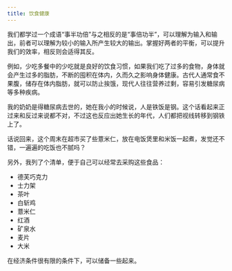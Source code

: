 ```yaml
---
title: 饮食健康
---
```

我们都学过一个成语“事半功倍”与之相反的是“事倍功半”，可以理解为输入和输出，前者可以理解为较小的输入所产生较大的输出。掌握好两者的平衡，可以提升我们的效率，相反则会适得其反。

例如，少吃多餐中的少吃就是良好的饮食习惯，如果我们吃了过多的食物，身体就会产生过多的脂肪，不断的囤积在体内，久而久之影响身体健康。古代人通常食不果腹，储存在体内脂肪，就可以防止挨饿，现代人往往营养过剩，容易引发糖尿病等多种疾病。

我的奶奶是得糖尿病去世的，她在我小的时候说，人是铁饭是钢。这个话看起来正过来和反过来说都不对，不过这也反应出她生长的年代，人们都把视线转移到钢铁上了。

话说回来，这个周末在超市买了些薏米仁，放在电饭煲里和米饭一起煮，发觉还不错，一遍遍的吃饭也不腻吗？

另外，我列了个清单，便于自己可以经常去采购这些食品：

* 德芙巧克力
* 士力架
* 茶叶
* 白斩鸡
* 薏米仁
* 红酒
* 矿泉水
* 麦片
* 大米

在经济条件很有限的条件下，可以储备一些起来。
